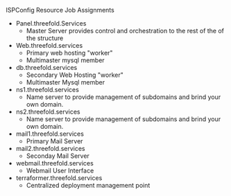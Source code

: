 ISPConfig Resource Job Assignments 


- Panel.threefold.Services 
	- Master Server provides control and orchestration to the rest of the of the structure
- Web.threefold.services 
	- Primary web hosting "worker"
	- Multimaster mysql member
- db.threefold.services 
	- Secondary Web Hosting "worker"
	- Multimaster Mysql member 
- ns1.threefold.services
	 - Name server to provide management of subdomains and brind your own domain.
- ns2.threefold.services
	- Name server to provide management of subdomains and brind your own domain.
- mail1.threefold.services
	- Primary Mail Server 
- mail2.threefold.services 
	- Seconday Mail Server 
- webmail.threefold.services
	- Webmail User Interface 
- terraformer.threefold.services 
	- Centralized deployment management point 
